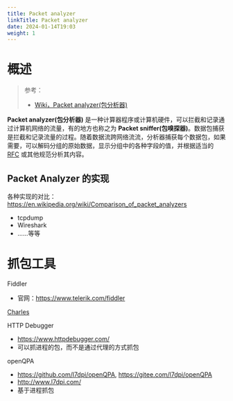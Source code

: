 ```yaml
---
title: Packet analyzer
linkTitle: Packet analyzer
date: 2024-01-14T19:03
weight: 1
---
```


# 概述

> 参考：
>
> - [Wiki，Packet analyzer(包分析器)](https://en.wikipedia.org/wiki/Packet_analyzer)

**Packet analyzer(包分析器)** 是一种计算器程序或计算机硬件，可以拦截和记录通过计算机网络的流量，有的地方也称之为 **Packet sniffer(包嗅探器)**。数据包捕获是拦截和记录流量的过程。随着数据流跨网络流流，分析器捕获每个数据包，如果需要，可以解码分组的原始数据，显示分组中的各种字段的值，并根据适当的 [RFC](/docs/x_标准化/Internet/IETF.md) 或其他规范分析其内容。

## Packet Analyzer 的实现

各种实现的对比：<https://en.wikipedia.org/wiki/Comparison_of_packet_analyzers>

- tcpdump
- Wireshark
- ......等等

# 抓包工具

Fiddler

- 官网：<https://www.telerik.com/fiddler>

[Charles](/docs/7.信息安全/Packet%20analyzer/Charles.md)

HTTP Debugger

- https://www.httpdebugger.com/
- 可以抓进程的包，而不是通过代理的方式抓包

openQPA

- https://github.com/l7dpi/openQPA, https://gitee.com/l7dpi/openQPA
- http://www.l7dpi.com/
- 基于进程抓包